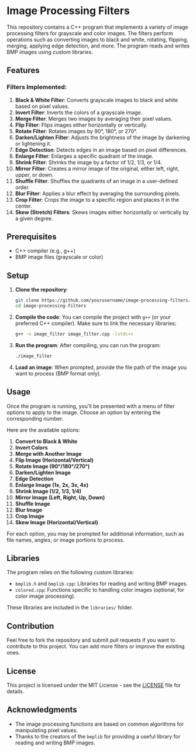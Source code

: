 
# Image Processing Filters

This repository contains a C++ program that implements a variety of image processing filters for grayscale and color images. The filters perform operations such as converting images to black and white, rotating, flipping, merging, applying edge detection, and more. The program reads and writes BMP images using custom libraries.

## Features

### Filters Implemented:
1. **Black & White Filter**: Converts grayscale images to black and white based on pixel values.
2. **Invert Filter**: Inverts the colors of a grayscale image.
3. **Merge Filter**: Merges two images by averaging their pixel values.
4. **Flip Filter**: Flips images either horizontally or vertically.
5. **Rotate Filter**: Rotates images by 90°, 180°, or 270°.
6. **Darken/Lighten Filter**: Adjusts the brightness of the image by darkening or lightening it.
7. **Edge Detection**: Detects edges in an image based on pixel differences.
8. **Enlarge Filter**: Enlarges a specific quadrant of the image.
9. **Shrink Filter**: Shrinks the image by a factor of 1/2, 1/3, or 1/4.
10. **Mirror Filter**: Creates a mirror image of the original, either left, right, upper, or down.
11. **Shuffle Filter**: Shuffles the quadrants of an image in a user-defined order.
12. **Blur Filter**: Applies a blur effect by averaging the surrounding pixels.
13. **Crop Filter**: Crops the image to a specific region and places it in the center.
14. **Skew (Stretch) Filters**: Skews images either horizontally or vertically by a given degree.

## Prerequisites

- C++ compiler (e.g., g++)
- BMP image files (grayscale or color)

## Setup

1. **Clone the repository**:
   ```bash
   git clone https://github.com/yourusername/image-processing-filters.git
   cd image-processing-filters
   ```

2. **Compile the code**:
   You can compile the project with `g++` (or your preferred C++ compiler). Make sure to link the necessary libraries:
   ```bash
   g++ -o image_filter image_filter.cpp -lstdc++
   ```

3. **Run the program**:
   After compiling, you can run the program:
   ```bash
   ./image_filter
   ```

4. **Load an image**:
   When prompted, provide the file path of the image you want to process (BMP format only).

## Usage

Once the program is running, you'll be presented with a menu of filter options to apply to the image. Choose an option by entering the corresponding number.

Here are the available options:
1. **Convert to Black & White**
2. **Invert Colors**
3. **Merge with Another Image**
4. **Flip Image (Horizontal/Vertical)**
5. **Rotate Image (90°/180°/270°)**
6. **Darken/Lighten Image**
7. **Edge Detection**
8. **Enlarge Image (1x, 2x, 3x, 4x)**
9. **Shrink Image (1/2, 1/3, 1/4)**
10. **Mirror Image (Left, Right, Up, Down)**
11. **Shuffle Image**
12. **Blur Image**
13. **Crop Image**
14. **Skew Image (Horizontal/Vertical)**

For each option, you may be prompted for additional information, such as file names, angles, or image portions to process.

## Libraries

The program relies on the following custom libraries:
- `bmplib.h` and `bmplib.cpp`: Libraries for reading and writing BMP images.
- `colored.cpp`: Functions specific to handling color images (optional, for color image processing).

These libraries are included in the `libraries/` folder.

## Contribution

Feel free to fork the repository and submit pull requests if you want to contribute to this project. You can add more filters or improve the existing ones.

## License

This project is licensed under the MIT License - see the [LICENSE](LICENSE) file for details.

## Acknowledgments

- The image processing functions are based on common algorithms for manipulating pixel values.
- Thanks to the creators of the `bmplib` for providing a useful library for reading and writing BMP images.
